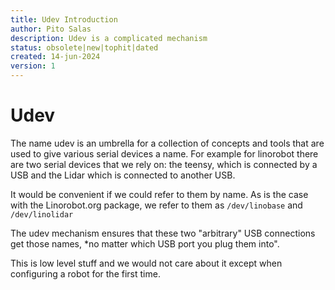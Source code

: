 ```yaml
---
title: Udev Introduction
author: Pito Salas
description: Udev is a complicated mechanism
status: obsolete|new|tophit|dated
created: 14-jun-2024
version: 1
---
```

# Udev
The name udev is an umbrella for a collection of concepts and tools that are used to give various serial devices a name. For example for linorobot there are two serial devices that we rely on: the teensy, which is connected by a USB and the Lidar which is connected to another USB. 

It would be convenient if we could refer to them by name. As is the case with the Linorobot.org package, we refer to them as `/dev/linobase` and `/dev/linolidar`

The udev mechanism ensures that these two "arbitrary" USB connections get those names, *no matter which USB port you plug them into".

This is low level stuff and we would not care about it except when configuring a robot for the first time.